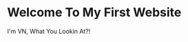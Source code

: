 <!DOCTYPE html>
<html>
<head>
<title>Hey Yo</title>
</head>
<body>

<h1>Welcome To My First Website</h1>
<p>I'm VN, What You Lookin At?!</p>

</body>
</html>


